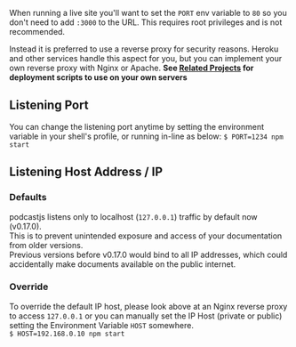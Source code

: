 <!-- 

layout : post
title : Production usage
description : After write the markdown
category : ai
tags : series, fiction
comments : true 
author : Rich Dotcom
thumbnail_image_url: images/img_3.jpg
datetime : "2017-08-23"
duration: 0:30:20
sound:
  type : simple_url
  value : https://pages.cs.wisc.edu/~cain/mp3/velveteens/bitter.mp3
  language: es        

-->


When running a live site you'll want to set the `PORT` env variable to `80` so you don't need to add `:3000` to the URL.
This requires root privileges and is not recommended.

Instead it is preferred to use a reverse proxy for security reasons.
Heroku and other services handle this aspect for you, but you can implement your own reverse proxy with Nginx or Apache.
**See [Related Projects](%base_url%/related-projects) for deployment scripts to use on your own servers**

## Listening Port
You can change the listening port anytime by setting the environment variable in your shell's profile, or running in-line as below:
`$ PORT=1234 npm start`

## Listening Host Address / IP

### Defaults
podcastjs listens only to localhost (`127.0.0.1`) traffic by default now (v0.17.0).  
This is to prevent unintended exposure and access of your documentation from older versions.  
Previous versions before v0.17.0 would bind to all IP addresses, which could accidentally make documents available on the public internet.  

### Override
To override the default IP host, please look above at an Nginx reverse proxy to access `127.0.0.1` or you can manually set the IP Host (private or public) setting the Environment Variable `HOST` somewhere.  
`$ HOST=192.168.0.10 npm start`
